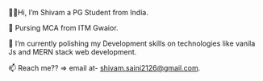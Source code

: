 🙋‍♂️Hi, I’m Shivam a PG Student from India.

👀 Pursing MCA from ITM Gwaior.

🌱 I’m currently polishing my Development skills on technologies like vanila Js and MERN stack web development.

📫 Reach me?? => email at- shivam.saini2126@gmail.com.


<!---
ShivamSaini26/ShivamSaini26 is a ✨ special ✨ repository because its `README.md` (this file) appears on your GitHub profile.
You can click the Preview link to take a look at your changes.
--->
